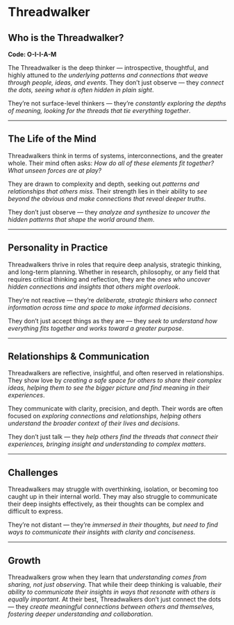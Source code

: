 # Threadwalker
## Who is the Threadwalker?
**Code: O-I-I-A-M**

The Threadwalker is the deep thinker — introspective, thoughtful, and highly attuned to *the underlying patterns and connections that weave through people, ideas, and events*. They don’t just observe — they *connect the dots, seeing what is often hidden in plain sight*.

They’re not surface-level thinkers — they’re *constantly exploring the depths of meaning, looking for the threads that tie everything together*.

---

## The Life of the Mind

Threadwalkers think in terms of systems, interconnections, and the greater whole. Their mind often asks: *How do all of these elements fit together? What unseen forces are at play?*

They are drawn to complexity and depth, seeking out *patterns and relationships that others miss*. Their strength lies in their ability to *see beyond the obvious and make connections that reveal deeper truths*.

They don’t just observe — they *analyze and synthesize to uncover the hidden patterns that shape the world around them*.

---

## Personality in Practice

Threadwalkers thrive in roles that require deep analysis, strategic thinking, and long-term planning. Whether in research, philosophy, or any field that requires critical thinking and reflection, they are the *ones who uncover hidden connections and insights that others might overlook*.

They’re not reactive — they’re *deliberate, strategic thinkers who connect information across time and space to make informed decisions*.

They don’t just accept things as they are — they *seek to understand how everything fits together and works toward a greater purpose*.

---

## Relationships & Communication

Threadwalkers are reflective, insightful, and often reserved in relationships. They show love by *creating a safe space for others to share their complex ideas, helping them to see the bigger picture and find meaning in their experiences*.

They communicate with clarity, precision, and depth. Their words are often focused on *exploring connections and relationships, helping others understand the broader context of their lives and decisions*.

They don’t just talk — they *help others find the threads that connect their experiences, bringing insight and understanding to complex matters*.

---

## Challenges

Threadwalkers may struggle with overthinking, isolation, or becoming too caught up in their internal world. They may also struggle to communicate their deep insights effectively, as their thoughts can be complex and difficult to express.

They’re not distant — they’re *immersed in their thoughts, but need to find ways to communicate their insights with clarity and conciseness*.

---

## Growth

Threadwalkers grow when they learn that *understanding comes from sharing, not just observing*. That while their deep thinking is valuable, *their ability to communicate their insights in ways that resonate with others is equally important*. At their best, Threadwalkers don’t just connect the dots — they *create meaningful connections between others and themselves, fostering deeper understanding and collaboration*.
